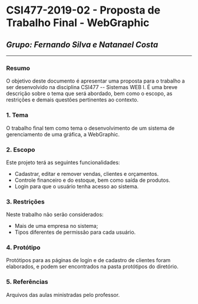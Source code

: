 # **CSI477-2019-02 - Proposta de Trabalho Final - WebGraphic**
## *Grupo: Fernando Silva e Natanael Costa*

--------------

<!-- Descrever um resumo sobre o trabalho. -->

### Resumo

  O objetivo deste documento é apresentar uma proposta para o trabalho a ser desenvolvido na disciplina CSI477 -- Sistemas WEB I. É uma breve descrição sobre o tema que será abordado, bem como o escopo, as restrições e demais questões pertinentes ao contexto. 

<!-- Apresentar o tema. -->
### 1. Tema

  O trabalho final tem como tema o desenvolvimento de um sistema de gerenciamento de uma gráfica, a WebGraphic.

<!-- Descrever e limitar o escopo da aplicação. -->
### 2. Escopo

  Este projeto terá as seguintes funcionalidades:
  * Cadastrar, editar e remover vendas, clientes e orçamentos.
  * Controle financeiro e do estoque, bem como saída de produtos.
  * Login para que o usuário tenha acesso ao sistema.


<!-- Apresentar restrições de funcionalidades e de escopo. -->
### 3. Restrições

  Neste trabalho não serão considerados:
  
  * Mais de uma empresa no sistema;
  * Tipos diferentes de permissão para cada usuário.

<!-- Construir alguns protótipos para a aplicação, disponibilizá-los no Github e descrever o que foi considerado. //-->
### 4. Protótipo

  Protótipos para as páginas de login e de cadastro de clientes foram elaborados, e podem ser encontrados na pasta protótipos do diretório.

### 5. Referências
  Arquivos das aulas ministradas pelo professor.
